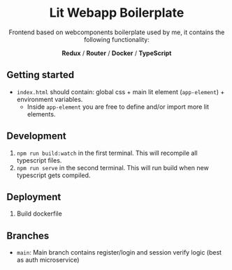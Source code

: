 <div align="center">

# Lit Webapp Boilerplate

Frontend based on webcomponents boilerplate used by me, it contains the following functionality:

**Redux** / **Router** / **Docker** / **TypeScript**

</div>

## Getting started

* `index.html` should contain: global css + main lit element (`app-element`) + environment variables.
    * Inside `app-element` you are free to define and/or import more lit elements.

## Development

1. `npm run build:watch` in the first terminal. This will recompile all typescript files.
2. `npm run serve` in the second terminal. This will run build when new typescript gets compiled.

## Deployment

1. Build dockerfile

## Branches

- `main`: Main branch contains register/login and session verify logic (best as auth microservice)